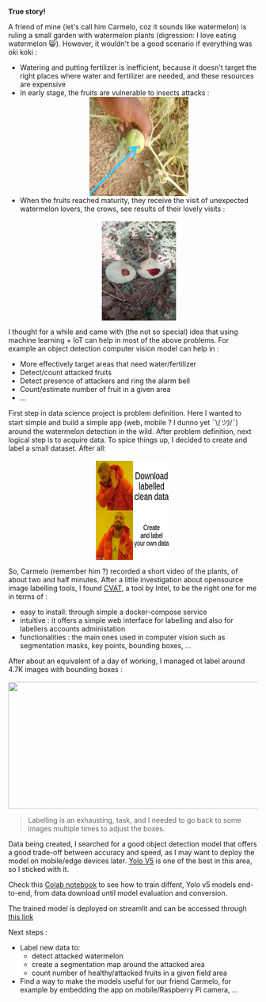 **True story!**

A friend of mine (let's call him Carmelo, coz it sounds like watermelon) is ruling a small garden with watermelon plants (digression: I love eating watermelon 😸). However, it wouldn't be a good scenario if everything was oki koki :

* Watering and putting fertilizer is inefficient, because it doesn't target the right places where water and fertilizer are needed, and these resources are expensive 
* In early stage, the fruits are vulnerable to insects attacks :<br> <img src="https://github.com/AlkaSaliss/Pastai/raw/master/src/insect_attack.jpeg" width="200" height="200" style="display: block; margin-left: auto; margin-right: auto;"/> 
* When the fruits reached maturity, they receive the visit of unexpected watermelon lovers, the crows, see results of their lovely visits :<br><br><img src="https://github.com/AlkaSaliss/Pastai/raw/master/src/crows.jpeg" width="150" height="200" style="display: block; margin-left: auto; margin-right: auto;"/> 


I thought for a while and came with (the not so special) idea that using machine learning + IoT can help in most of the above problems. For example an object detection computer vision model can help in :

* More effectively target areas that need water/fertilizer
* Detect/count attacked fruits
* Detect presence of attackers and ring the alarm bell 
* Count/estimate number of fruit in a given area
* ...

First step in data science project is problem definition. Here I wanted to start simple and build a simple app (web, mobile ? I dunno yet ¯\\_(ツ)_/¯) around the watermelon detection in the wild.
After problem definition, next logical step is to acquire data. To spice things up, I decided to create and label a small dataset. After all:<br><br>
<img src="https://github.com/AlkaSaliss/Pastai/raw/master/src/drake.jpg" style="display: block; margin-left: auto; margin-right: auto;" width="150" height="200"/>

So, Carmelo (remember him ?) recorded a short video of the plants, of about two and half minutes. After a little investigation about opensource image labelling tools, I found [CVAT](https://github.com/openvinotoolkit/cvat), a tool by Intel, to be the right one for me in terms of :

* easy to install: through simple a docker-compose service
* intuitive : it offers a simple web interface for labelling and also for labellers accounts administation
* functionalities : the main ones used in computer vision such as segmentation masks, key points, bounding boxes, ...

After about an equivalent of a day of working, I managed ot label around 4.7K images with bounding boxes : <br><br>
<img src="https://github.com/AlkaSaliss/Pastai/raw/master/src/labelling.gif" style="display: block; margin-left: auto; margin-right: auto;" width="512" height="256"/>

> Labelling is an exhausting, task, and I needed to go back to some images multiple times to adjust the boxes. 

Data being created, I searched for a good object detection model that offers a good trade-off between accuracy and speed, as I may want to deploy the model on mobile/edge devices later.  [Yolo V5](https://github.com/ultralytics/yolov5) is one of the best in this area, so I sticked with it. 

Check this [Colab notebook](https://colab.research.google.com/github/AlkaSaliss/Pastai/blob/master/notebooks/YOLO_v5_training.ipynb) to see how to train diffent, Yolo v5 models end-to-end, from data download until model evaluation and conversion.

The trained model is deployed on streamlit and can be accessed through [this link](https://share.streamlit.io/alkasaliss/pastai/src/pastai_app.py)

Next steps :


* Label new data to:
    * detect attacked watermelon 
    * create a segmentation map around the attacked area
    * count number of healthy/attacked fruits in a given field area
* Find a way to make the models useful for our friend Carmelo, for example by embedding the app on mobile/Raspberry Pi camera, ...